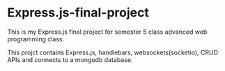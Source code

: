 # Express.js-final-project
This is my Express.js final project for semester 5 class advanced web programming class.

This projct contains Express.js, handlebars, websockets(socketio), CRUD APIs and connects to a mongodb database.  
